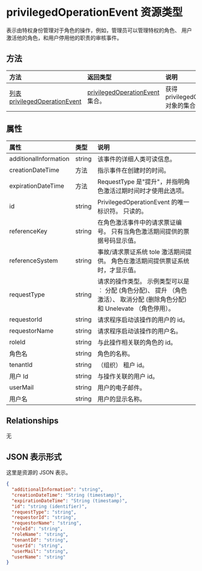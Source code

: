 # <a name="privilegedoperationevent-resource-type"></a>privilegedOperationEvent 资源类型

表示由特权身份管理对于角色的操作，例如，管理员可以管理特权的角色、 用户激活他的角色，和用户停用他的职责的审核事件。


## <a name="methods"></a>方法

| 方法           | 返回类型    |说明|
|:---------------|:--------|:----------|
|[列表 privilegedOperationEvent](../api/privilegedoperationevent_list.md) | [privilegedOperationEvent](privilegedoperationevent.md)集合。 |获得 privilegedOperationEvent 对象的集合。|

## <a name="properties"></a>属性
| 属性     | 类型   |说明|
|:---------------|:--------|:----------|
|additionalInformation|string|该事件的详细人类可读信息。|
|creationDateTime|方法|指示事件在创建时的时间。|
|expirationDateTime|方法|RequestType 是"提升"，并指明角色激活过期时间时才使用此选项。|
|id|string|PrivilegedOperationEvent 的唯一标识符。 只读的。|
|referenceKey|string|在角色激活事件中的请求票证编号。 只有当角色激活期间提供的票据号码显示值。|
|referenceSystem|string|事故/请求票证系统 tole 激活期间提供。 角色在激活期间提供票证系统时，才显示值。|
|requestType|string|请求的操作类型。 示例类型可以是︰ 分配 (角色分配)、 提升 （角色激活）、 取消分配 (删除角色分配) 和 Unelevate （角色停用）。|
|requestorId|string|请求程序启动该操作的用户的 id。|
|requestorName|string|请求程序启动该操作的用户名。|
|roleId|string|与此操作相关联的角色的 id。|
|角色名|string|角色的名称。|
|tenantId|string|（组织） 租户 id。|
|用户 Id|string|与操作关联的用户 id。|
|userMail|string|用户的电子邮件。|
|用户名|string|用户的显示名称。|

## <a name="relationships"></a>Relationships
无


## <a name="json-representation"></a>JSON 表示形式

这里是资源的 JSON 表示。

<!-- {
  "blockType": "resource",
  "optionalProperties": [

  ],
  "@odata.type": "microsoft.graph.privilegedOperationEvent"
}-->

```json
{
  "additionalInformation": "string",
  "creationDateTime": "String (timestamp)",
  "expirationDateTime": "String (timestamp)",
  "id": "string (identifier)",
  "requestType": "string",
  "requestorId": "string",
  "requestorName": "string",
  "roleId": "string",
  "roleName": "string",
  "tenantId": "string",
  "userId": "string",
  "userMail": "string",
  "userName": "string"
}

```

<!-- uuid: 8fcb5dbc-d5aa-4681-8e31-b001d5168d79
2015-10-25 14:57:30 UTC -->
<!-- {
  "type": "#page.annotation",
  "description": "privilegedOperationEvent resource",
  "keywords": "",
  "section": "documentation",
  "tocPath": ""
}-->
